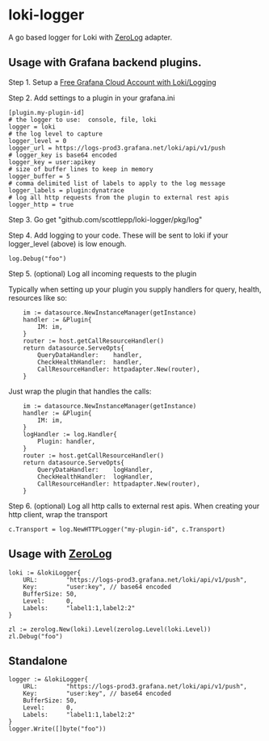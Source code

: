 # loki-logger
A go based logger for Loki with [ZeroLog](https://github.com/rs/zerolog) adapter.


## Usage with Grafana backend plugins.

Step 1.  Setup a [Free Grafana Cloud Account with Loki/Logging](https://grafana.com/logs/)

Step 2.  Add settings to a plugin in your grafana.ini
```
[plugin.my-plugin-id]
# the logger to use:  console, file, loki
logger = loki
# the log level to capture
logger_level = 0
logger_url = https://logs-prod3.grafana.net/loki/api/v1/push
# logger_key is base64 encoded
logger_key = user:apikey
# size of buffer lines to keep in memory
logger_buffer = 5 
# comma delimited list of labels to apply to the log message
logger_labels = plugin:dynatrace
# log all http requests from the plugin to external rest apis
logger_http = true
```

Step 3.  Go get "github.com/scottlepp/loki-logger/pkg/log"

Step 4.  Add logging to your code. These will be sent to loki if your logger_level (above) is low enough.
```
log.Debug("foo")
```

Step 5. (optional) Log all incoming requests to the plugin

Typically when setting up your plugin you supply handlers for query, health, resources like so:
```
	im := datasource.NewInstanceManager(getInstance)
	handler := &Plugin{
		IM: im,
	}
	router := host.getCallResourceHandler()
	return datasource.ServeOpts{
		QueryDataHandler:    handler,
		CheckHealthHandler:  handler,
		CallResourceHandler: httpadapter.New(router),
	}
```
Just wrap the plugin that handles the calls:
```
	im := datasource.NewInstanceManager(getInstance)
	handler := &Plugin{
		IM: im,
	}
	logHandler := log.Handler{
		Plugin: handler,
	}
	router := host.getCallResourceHandler()
	return datasource.ServeOpts{
		QueryDataHandler:    logHandler,
		CheckHealthHandler:  logHandler,
		CallResourceHandler: httpadapter.New(router),
	}
```

Step 6. (optional) Log all http calls to external rest apis.
When creating your http client, wrap the transport 
```
c.Transport = log.NewHTTPLogger("my-plugin-id", c.Transport)
```

## Usage with [ZeroLog](https://github.com/rs/zerolog)

```
loki := &lokiLogger{
	URL:        "https://logs-prod3.grafana.net/loki/api/v1/push",
	Key:        "user:key", // base64 encoded
	BufferSize: 50,
	Level:      0,
	Labels:     "label1:1,label2:2"
}
  
zl := zerolog.New(loki).Level(zerolog.Level(loki.Level))
zl.Debug("foo")
```

## Standalone
```
logger := &lokiLogger{
	URL:        "https://logs-prod3.grafana.net/loki/api/v1/push",
	Key:        "user:key", // base64 encoded
	BufferSize: 50,
	Level:      0,
	Labels:     "label1:1,label2:2"
}
logger.Write([]byte("foo"))
```
